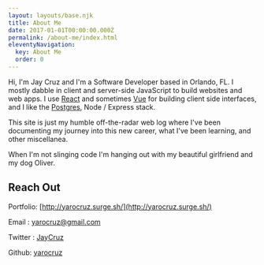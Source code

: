 ```yaml
---
layout: layouts/base.njk
title: About Me
date: 2017-01-01T00:00:00.000Z
permalink: /about-me/index.html
eleventyNavigation:
  key: About Me
  order: 0
---
```


Hi, I'm Jay Cruz and I'm a Software Developer based in Orlando, FL. I mostly dabble in client and server-side JavaScript to build websites and web apps. I use [React](https://reactjs.org/) and sometimes [Vue](https://vuejs.org/) for building client side interfaces, and I like the [Postgres](https://www.postgresql.org/), Node / Express stack.

This site is just my humble off-the-radar web log where I've been documenting my journey into this new career, what I've been learning, and other miscellanea.

When I'm not slinging code I'm hanging out with my beautiful girlfriend and my dog Oliver. 

## Reach Out

Portfolio: [http://yarocruz.surge.sh/](http://yarocruz.surge.sh/)

Email : [yarocruz@gmail.com](#) 

Twitter : [JayCruz](https://twitter.com/JayCruz) 

Github: [yarocruz](https://github.com/yarocruz)